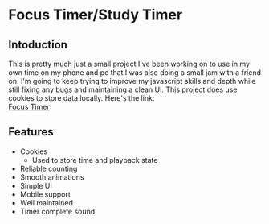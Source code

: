 # Focus Timer/Study Timer  
## Intoduction  
This is pretty much just a small project I've been working on to use in my own time on my phone and pc that I was also doing a small jam with a friend on. I'm going to keep trying to improve my javascript skills and depth while still fixing any bugs and maintaining a clean UI. This project does use cookies to store data locally. Here's the link:  
<a href = 'https://lincoln-murray.github.io/focus_timer/'>Focus Timer</a>  
## Features  
- Cookies  
  - Used to store time and playback state 
- Reliable counting  
- Smooth animations  
- Simple UI  
- Mobile support  
- Well maintained  
- Timer complete sound 